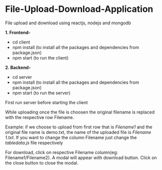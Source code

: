 # File-Upload-Download-Application
File upload and download using reactjs, nodejs and mongodb

**1. Frontend-**
- cd client
- npm install (to install all the packages and dependencies from package.json)
- npm start (to run the client)

**2. Backend-**
- cd server
- npm install (to install all the packages and dependencies from package.json)
- npm start (to run the server)

First run server before starting the client

While uploading once the file is choosen the original filename is replaced with the respective row Filename.

Example: if we choose to upload from first row that is *Filename1* and the original file name is demo.txt, the name of the uploaded file is *Filename 1.txt*.
If you want to change the column Filename just change the *tabledata.js* file respectively

For download, click on respective Filename column(eg: Filename1/Filename2). A modal will appear with download button. Click on the close button to close the modal.


